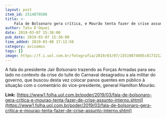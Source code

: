```yaml
---
layout: post
item_id: 2514870586
title: >-
    Fala de Bolsonaro gera crítica, e Mourão tenta fazer de crise assunto interno
author: Tatu D'Oquei
date: 2019-03-07 15:36:00
pub_date: 2019-03-07 15:36:00
time_added: 2019-03-08 17:12:58
category: avisamos
tags: []
image: https://f.i.uol.com.br/fotografia/2019/03/07/15519874895c81732128393_1551987489_3x2_rt.jpg
---
```


A fala do presidente Jair Bolsonaro trazendo as Forças Armadas para seu lado no contexto da crise do tuíte do Carnaval desagradou a ala militar do governo, que buscou desta vez colocar panos quentes em público à situação com o comentário do vice-presidente, general Hamilton Mourão.

**Link:** [https://www1.folha.uol.com.br/poder/2019/03/fala-de-bolsonaro-gera-critica-e-mourao-tenta-fazer-de-crise-assunto-interno.shtml](https://www1.folha.uol.com.br/poder/2019/03/fala-de-bolsonaro-gera-critica-e-mourao-tenta-fazer-de-crise-assunto-interno.shtml)

